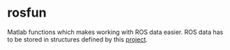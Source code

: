 # rosfun
Matlab functions which makes working with ROS data easier.
ROS data has to be stored in structures defined by this [project](https://github.com/unl-nimbus-lab/bag2matlab).

